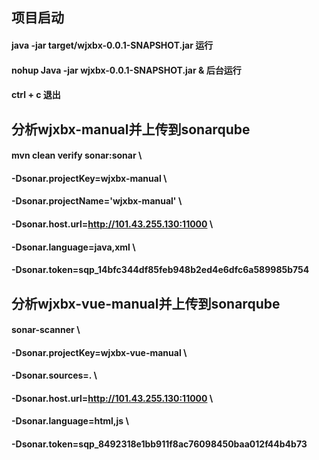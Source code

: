 ## 项目启动

#### java -jar target/wjxbx-0.0.1-SNAPSHOT.jar 运行
#### nohup Java -jar wjxbx-0.0.1-SNAPSHOT.jar & 后台运行
#### ctrl + c 退出


## 分析wjxbx-manual并上传到sonarqube

#### mvn clean verify sonar:sonar \
#### -Dsonar.projectKey=wjxbx-manual \
#### -Dsonar.projectName='wjxbx-manual' \
#### -Dsonar.host.url=http://101.43.255.130:11000 \
#### -Dsonar.language=java,xml \
#### -Dsonar.token=sqp_14bfc344df85feb948b2ed4e6dfc6a589985b754


## 分析wjxbx-vue-manual并上传到sonarqube

#### sonar-scanner \
#### -Dsonar.projectKey=wjxbx-vue-manual \
#### -Dsonar.sources=. \
#### -Dsonar.host.url=http://101.43.255.130:11000 \
#### -Dsonar.language=html,js \
#### -Dsonar.token=sqp_8492318e1bb911f8ac76098450baa012f44b4b73